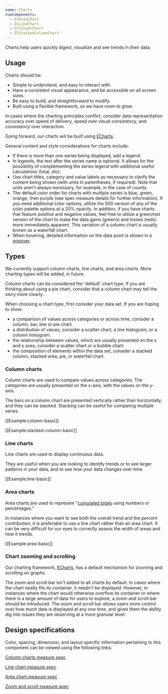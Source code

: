 ```yaml
---
name: Charts
vueComponents:
  - GlAreaChart
  - GlLineChart
  - GlColumnChart
  - GlStackedColumnChart
---
```


Charts help users quickly digest, visualize and see trends in their data. 

## Usage

Charts should be:

*   Simple to understand, and easy to interact with.
*   Have a consistent visual appearance, and be accessible on all screen sizes.
*   Be easy to build, and straightforward to modify.
*   Built using a flexible framework, so we have room to grow.

In cases where the charting principles conflict, consider data representation accuracy over speed of delivery, speed over visual consistency, and consistency over interaction.

Going forward, our charts will be built using [ECharts](https://echarts.apache.org/).

General content and style considerations for charts include:
 
*   If there is more than one series being displayed, add a legend. 
*   In legends, the text after the series name is optional. It allows for the possibility of complementing the series legend with additional useful calculations (total, etc).
*   Use chart titles, category and value labels as necessary to clarify the content being shown (with units in parentheses, if required). Note that units aren't always necessary, for example, in the case of counts.
*   The default color order for charts with multiple series is blue, green, orange, then purple (see spec measure details for further information). If you need additional color options, utilize the 500 version of any of the color palette options at a 20% opacity. In addition, if you have charts that feature positive and negative values, feel free to utilize a green/red version of the chart to make the data gains (greens) and losses (reds) more immediately apparent. This variation of a column chart is usually known as a waterfall chart.
*   When hovering, detailed information on the data point is shown in a [popover](/components/popovers).

## Types

We currently support column charts, line charts, and area charts. More charting types will be added, in future.

Column charts can be considered the 'default' chart type. If you are thinking about using a pie chart, consider that a column chart may tell the story more clearly.

When choosing a chart type, first consider your data set. If you are hoping to show:

*   a comparison of values across categories or across time, consider a column, bar, line or pie chart. 
*   a distribution of values, consider a scatter chart, a line histogram, or a column histogram. 
*   the relationship between values, which are usually presented on the x and y axes, consider a scatter chart or a bubble chart.  
*   the composition of elements within the data set, consider a stacked column, stacked area, pie, or waterfall chart. 

### Column charts

Column charts are used to compare values across categories. The categories are usually presented on the x-axis, with the values on the y-axis. 

The bars on a column chart are presented vertically rather than horizontally, and they can be stacked. Stacking can be useful for comparing multiple series. 

[[Example:column-basic]]

[[Example:stacked-column-basic]]

### Line charts

Line charts are used to display continuous data. 

They are useful when you are looking to identify trends or to see larger patterns in your data, and to see how your data changes over time. 

[[Example:line-basic]]

### Area charts

Area charts are used to represent "[cumulated totals](http://www.vizwiz.com/2012/10/stacked-area-chart-vs-line-chart-great.html) using numbers or percentages."

In instances where you want to see both the overall trend and the percent contribution, it is preferable to use a line chart rather than an area chart. It can be very difficult for our eyes to correctly assess the width of areas and how it trends.

[[Example:area-basic]]

### Chart zooming and scrolling

Our charting framework, [ECharts](https://echarts.apache.org/), has a default mechanism for zooming and scrolling on graphs.

The zoom and scroll bar isn't added to all charts by default. In cases where the chart neatly fits its container, it needn't be displayed. However, in instances where the chart would otherwise overflow its container or where there is a large amount of data for users to explore, a zoom and scroll bar should be introduced. The zoom and scroll bar allows users more control over how much data is displayed at any one time, and gives them the ability dig into issues they are observing at a more granular level.

## Design specifications

Color, spacing, dimension, and layout specific information pertaining to this component can be viewed using the following links:

[Column charts measure spec](http://gitlab-org.gitlab.io/gitlab-design/hosted/amelia/gd%23195-column-chart-design-spec-previews/)

[Line chart measure spec](http://gitlab-org.gitlab.io/gitlab-design/hosted/amelia/gd%23204-line-charts-spec-previews/)

[Area chart measure spec](http://gitlab-org.gitlab.io/gitlab-design/hosted/amelia/gitlab-design%23304-area-charts-spec-previews/)

[Zoom and scroll measure spec](http://gitlab-org.gitlab.io/gitlab-design/hosted/amelia/gd%23221-charts-scrolling-spec-previews/)
